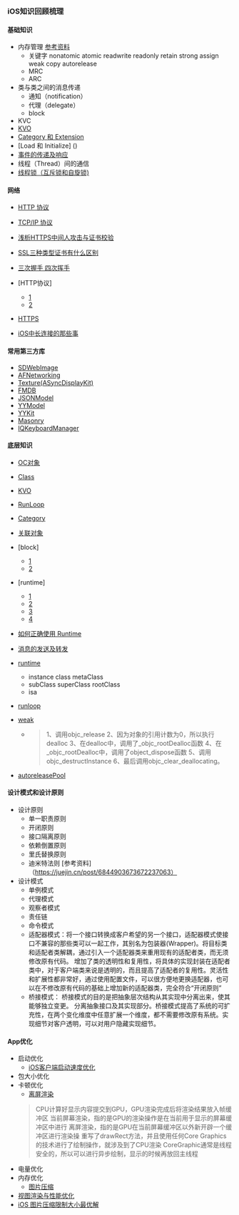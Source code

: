 ### iOS知识回顾梳理
#### 基础知识
* 内存管理  [参考资料](https://juejin.cn/post/6844903473272586254#heading-20)
    - 关键字 nonatomic atomic readwrite readonly retain strong assign weak copy autorelease
    - MRC
    - ARC
* 类与类之间的消息传递
    - 通知（notification）
    - 代理（delegate）
    - block
* KVC
* [KVO](https://www.jianshu.com/p/6b7dfc66d4d3)
* [Category 和 Extension](https://tech.meituan.com/2015/03/03/diveintocategory.html)
* [Load 和 Initialize] ()
* [事件的传递及响应](https://www.jianshu.com/p/c294d1bd963d)
* 线程（Thread）间的通信
* [线程锁（互斥锁和自旋锁)](https://blog.csdn.net/qq_41431406/article/details/109319433)
#### 网络
* [HTTP 协议](https://www.jianshu.com/p/6e9e4156ece3)
* [TCP/IP 协议](https://www.jianshu.com/p/9f3e879a4c9c)
* [浅析HTTPS中间人攻击与证书校验](https://www.jianshu.com/p/d4822bc289cf?utm_campaign=haruki&utm_content=note&utm_medium=reader_share&utm_source=weixin&from=groupmessage&isappinstalled=0)
* [SSL三种类型证书有什么区别](https://freessl.wosign.com/2018110901.html)
* [三次握手 四次挥手](https://zhuanlan.zhihu.com/p/86426969)

* [HTTP协议]
    - [1](https://www.jianshu.com/p/6e9e4156ece3)
    - [2](https://www.jianshu.com/p/9f3e879a4c9c)
* [HTTPS](http://oncenote.com/2014/10/21/Security-1-HTTPS/)
* [iOS中长连接的那些事](https://www.jianshu.com/p/85535a17372b)
#### 常用第三方库
* [SDWebImage](https://github.com/SDWebImage/SDWebImage)
* [AFNetworking](https://github.com/AFNetworking/AFNetworking)
* [Texture(ASyncDisplayKit)](https://github.com/texturegroup/texture)
* [FMDB](https://github.com/ccgus/fmdb)
* [JSONModel](https://github.com/jsonmodel/jsonmodel)
* [YYModel](https://github.com/ibireme/YYModel)
* [YYKit](https://github.com/ibireme/YYKit)
* [Masonry](https://github.com/SnapKit/Masonry)
* [IQKeyboardManager](https://github.com/hackiftekhar/IQKeyboardManager)

#### 底层知识
* [OC对象](https://www.jianshu.com/p/aa7ccadeca88)
* [Class](https://www.jianshu.com/p/74db5638f34f)
* [KVO](https://www.jianshu.com/p/5477cf91bb32)
* [RunLoop](https://www.jianshu.com/p/de752066d0ad)
* [Category](https://www.jianshu.com/p/fa66c8be42a2)
* [关联对象](https://www.jianshu.com/p/0f9b990e8b0a)
* [block]
  - [1](https://www.jianshu.com/p/c99f4974ddb5)
  - [2](https://www.jianshu.com/p/8865ff43f30e)
* [runtime]
    - [1](https://www.jianshu.com/p/d949b51d5de7)
    - [2](https://www.jianshu.com/p/27ee04f3ed7b)
    - [3](https://www.jianshu.com/p/4546f22b2e96)
    - [4](https://www.jianshu.com/p/57e3f555756e)
* [如何正确使用 Runtime ](https://halfrost.com/how_to_use_runtime/)
  
  
* [消息的发送及转发](http://yulingtianxia.com/blog/2016/06/15/Objective-C-Message-Sending-and-Forwarding/)
* [runtime](https://www.jianshu.com/p/6ebda3cd8052)
    - instance class metaClass 
    - subClass superClass rootClass
    - isa
* [runloop](https://www.jianshu.com/p/8595a191063e)
* [weak](https://mp.weixin.qq.com/s/Y1jd1Q58YviRypMdfsbT3g)
    - > 1、调用objc_release
        2、因为对象的引用计数为0，所以执行dealloc
        3、在dealloc中，调用了_objc_rootDealloc函数
        4、在_objc_rootDealloc中，调用了object_dispose函数
        5、调用objc_destructInstance
        6、最后调用objc_clear_deallocating。
* [autoreleasePool](https://www.jianshu.com/p/58dab9c28a12)



#### 设计模式和设计原则
* 设计原则
    - 单一职责原则
    - 开闭原则
    - 接口隔离原则
    - 依赖倒置原则
    - 里氏替换原则
    - 迪米特法则
[参考资料]（https://juejin.cn/post/6844903673672237063）
* 设计模式
    - 单例模式
    - 代理模式
    - 观察者模式
    - 责任链
    - 命令模式
    - 适配器模式：将一个接口转换成客户希望的另一个接口，适配器模式使接口不兼容的那些类可以一起工作，其别名为包装器(Wrapper)。将目标类和适配者类解耦，通过引入一个适配器类来重用现有的适配者类，而无须修改原有代码。 增加了类的透明性和复用性，将具体的实现封装在适配者类中，对于客户端类来说是透明的，而且提高了适配者的复用性。灵活性和扩展性都非常好，通过使用配置文件，可以很方便地更换适配器，也可以在不修改原有代码的基础上增加新的适配器类，完全符合“开闭原则”
    - 桥接模式： 桥接模式的目的是把抽象层次结构从其实现中分离出来，使其能够独立变更。 分离抽象接口及其实现部分。桥接模式提高了系统的可扩充性，在两个变化维度中任意扩展一个维度，都不需要修改原有系统。实现细节对客户透明，可以对用户隐藏实现细节。
#### App优化
* 启动优化
    - [iOS客户端启动速度优化](https://www.jianshu.com/p/7096478ccbe7)
* 包大小优化
* 卡顿优化
    - [离屏渲染]()
    > CPU计算好显示内容提交到GPU，GPU渲染完成后将渲染结果放入帧缓冲区
      当前屏幕渲染，指的是GPU的渲染操作是在当前用于显示的屏幕缓冲区中进行
      离屏渲染，指的是GPU在当前屏幕缓冲区以外新开辟一个缓冲区进行渲染操
      重写了drawRect方法，并且使用任何Core Graphics的技术进行了绘制操作，就涉及到了CPU渲染
      CoreGraphic通常是线程安全的，所以可以进行异步绘制，显示的时候再放回主线程
* 电量优化
* 内存优化
    - [图片压缩](https://www.jianshu.com/p/99c3e6a6c03)
* [视图渲染与性能优化](https://www.jianshu.com/p/748f9abafff8)
* [iOS 图片压缩限制大小最优解](https://www.jianshu.com/p/99c3e6a6c033)
 



